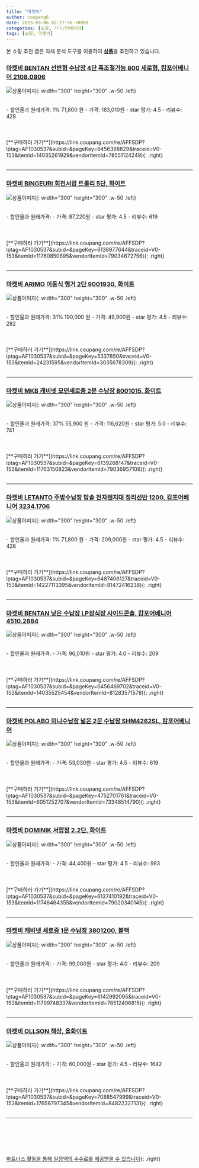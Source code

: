 ```yaml
---
title: "마켓비"
author: coupang6
date: 2023-09-06 02:17:56 +0800
categories: [쇼핑, 가구/인테리어]
tags: [쇼핑, 마켓비]
---
```


본 쇼핑 추천 글은 자체 분석 도구를 이용하여 [**상품**](https://link.coupang.com/a/bao1ui)을 추천하고 있습니다.

### [마켓비 BENTAN 선반형 수납장 4단 폭조절가능 800 세로형, 캄포어베니어 2108.0806](https://link.coupang.com/re/AFFSDP?lptag=AF1030537&subid=&pageKey=6456398829&traceid=V0-153&itemId=14035261929&vendorItemId=78551124249)

![상품이미지](https://thumbnail6.coupangcdn.com/thumbnails/remote/230x230ex/image/vendor_inventory/29d5/461563e8eb551f40babb1fb6482772dc0d14c79b6e87f41f2d66017b9042.jpg){: width="300" height="300" .w-50 .left}


<br>
- 할인율과 원래가격: 1%  71,800   원
- 가격: 183,010원
- star 평가: 4.5
- 리뷰수: 428
<br>
<br>
<br>
<br>
[**구매하러 가기**](https://link.coupang.com/re/AFFSDP?lptag=AF1030537&subid=&pageKey=6456398829&traceid=V0-153&itemId=14035261929&vendorItemId=78551124249){: .right}
<br>
<br>

---

### [마켓비 BINGEURI 회전서랍 트롤리 5단, 화이트](https://link.coupang.com/re/AFFSDP?lptag=AF1030537&subid=&pageKey=6138977644&traceid=V0-153&itemId=11760850695&vendorItemId=79034672756)

![상품이미지](https://thumbnail7.coupangcdn.com/thumbnails/remote/230x230ex/image/retail/images/4271012278524557-dc752cb5-8a44-4ce8-ab48-a42ee440f5ae.jpg){: width="300" height="300" .w-50 .left}


<br>
- 할인율과 원래가격: 
- 가격: 87,220원
- star 평가: 4.5
- 리뷰수: 619
<br>
<br>
<br>
<br>
[**구매하러 가기**](https://link.coupang.com/re/AFFSDP?lptag=AF1030537&subid=&pageKey=6138977644&traceid=V0-153&itemId=11760850695&vendorItemId=79034672756){: .right}
<br>
<br>

---

### [마켓비 ARIMO 이동식 행거 2단 9001930, 화이트](https://link.coupang.com/re/AFFSDP?lptag=AF1030537&subid=&pageKey=5337850&traceid=V0-153&itemId=24231595&vendorItemId=3035678309)

![상품이미지](https://thumbnail6.coupangcdn.com/thumbnails/remote/230x230ex/image/retail/images/2016/07/12/17/7/f076cb1e-ab62-4dcb-87de-96dbf35d98f8.jpg){: width="300" height="300" .w-50 .left}


<br>
- 할인율과 원래가격: 31%  190,000   원
- 가격: 49,900원
- star 평가: 4.5
- 리뷰수: 282
<br>
<br>
<br>
<br>
[**구매하러 가기**](https://link.coupang.com/re/AFFSDP?lptag=AF1030537&subid=&pageKey=5337850&traceid=V0-153&itemId=24231595&vendorItemId=3035678309){: .right}
<br>
<br>

---

### [마켓비 MKB 캐비넷 모던세로중 2문 수납장 8001015, 화이트](https://link.coupang.com/re/AFFSDP?lptag=AF1030537&subid=&pageKey=6139268147&traceid=V0-153&itemId=11763150823&vendorItemId=79036957106)

![상품이미지](https://thumbnail9.coupangcdn.com/thumbnails/remote/230x230ex/image/rs_quotation_api/eu8djgbu/e55642f533ce4fe5bc7ccd23286ddd08.jpg){: width="300" height="300" .w-50 .left}


<br>
- 할인율과 원래가격: 37%  55,900   원
- 가격: 116,620원
- star 평가: 5.0
- 리뷰수: 741
<br>
<br>
<br>
<br>
[**구매하러 가기**](https://link.coupang.com/re/AFFSDP?lptag=AF1030537&subid=&pageKey=6139268147&traceid=V0-153&itemId=11763150823&vendorItemId=79036957106){: .right}
<br>
<br>

---

### [마켓비 LETANTO 주방수납장 밥솥 전자렌지대 정리선반 1200, 캄포어베니어 3234.1706](https://link.coupang.com/re/AFFSDP?lptag=AF1030537&subid=&pageKey=6487406127&traceid=V0-153&itemId=14227113395&vendorItemId=81472416238)

![상품이미지](https://thumbnail10.coupangcdn.com/thumbnails/remote/230x230ex/image/vendor_inventory/81c2/b24daf0d03dcaecb9788cc30c754d3df75fb95203aad7ee1fd94fca7aa4d.jpg){: width="300" height="300" .w-50 .left}


<br>
- 할인율과 원래가격: 1%  71,800   원
- 가격: 209,000원
- star 평가: 4.5
- 리뷰수: 428
<br>
<br>
<br>
<br>
[**구매하러 가기**](https://link.coupang.com/re/AFFSDP?lptag=AF1030537&subid=&pageKey=6487406127&traceid=V0-153&itemId=14227113395&vendorItemId=81472416238){: .right}
<br>
<br>

---

### [마켓비 BENTAN 낮은 수납장 LP장식장 사이드콘솔, 캄포어베니어 4510.2884](https://link.coupang.com/re/AFFSDP?lptag=AF1030537&subid=&pageKey=6456469702&traceid=V0-153&itemId=14035525454&vendorItemId=81283571578)

![상품이미지](https://thumbnail9.coupangcdn.com/thumbnails/remote/230x230ex/image/vendor_inventory/2ac9/e73c182817c792140fda81195c2fc853493db0a5b166006e3237f23430b6.jpg){: width="300" height="300" .w-50 .left}


<br>
- 할인율과 원래가격: 
- 가격: 96,010원
- star 평가: 4.0
- 리뷰수: 209
<br>
<br>
<br>
<br>
[**구매하러 가기**](https://link.coupang.com/re/AFFSDP?lptag=AF1030537&subid=&pageKey=6456469702&traceid=V0-153&itemId=14035525454&vendorItemId=81283571578){: .right}
<br>
<br>

---

### [마켓비 POLABO 미니수납장 넓은 2문 수납장 SHM4262SL, 캄포어베니어](https://link.coupang.com/re/AFFSDP?lptag=AF1030537&subid=&pageKey=4752701761&traceid=V0-153&itemId=6051252707&vendorItemId=73348514790)

![상품이미지](https://thumbnail7.coupangcdn.com/thumbnails/remote/230x230ex/image/rs_quotation_api/lpmqpnpi/24242cdae3134158ad2de38bf04c3420.jpg){: width="300" height="300" .w-50 .left}


<br>
- 할인율과 원래가격: 
- 가격: 53,030원
- star 평가: 4.5
- 리뷰수: 619
<br>
<br>
<br>
<br>
[**구매하러 가기**](https://link.coupang.com/re/AFFSDP?lptag=AF1030537&subid=&pageKey=4752701761&traceid=V0-153&itemId=6051252707&vendorItemId=73348514790){: .right}
<br>
<br>

---

### [마켓비 DOMINIK 서랍장 2.2단, 화이트](https://link.coupang.com/re/AFFSDP?lptag=AF1030537&subid=&pageKey=6137410192&traceid=V0-153&itemId=11746464355&vendorItemId=79020340145)

![상품이미지](https://thumbnail8.coupangcdn.com/thumbnails/remote/230x230ex/image/rs_quotation_api/vsoeeqem/6b6ecff330dd4490a2c85fe4f3195d6f.jpg){: width="300" height="300" .w-50 .left}


<br>
- 할인율과 원래가격: 
- 가격: 44,400원
- star 평가: 4.5
- 리뷰수: 983
<br>
<br>
<br>
<br>
[**구매하러 가기**](https://link.coupang.com/re/AFFSDP?lptag=AF1030537&subid=&pageKey=6137410192&traceid=V0-153&itemId=11746464355&vendorItemId=79020340145){: .right}
<br>
<br>

---

### [마켓비 캐비넷 세로중 1문 수납장 3801200, 블랙](https://link.coupang.com/re/AFFSDP?lptag=AF1030537&subid=&pageKey=6142992095&traceid=V0-153&itemId=11799748337&vendorItemId=78512496815)

![상품이미지](https://thumbnail7.coupangcdn.com/thumbnails/remote/230x230ex/image/vendor_inventory/d547/4b8033e164fdbd753a9abdf31a22cea72c46724bbdee9a4ecd75b3aa674b.jpg){: width="300" height="300" .w-50 .left}


<br>
- 할인율과 원래가격: 
- 가격: 99,000원
- star 평가: 4.0
- 리뷰수: 209
<br>
<br>
<br>
<br>
[**구매하러 가기**](https://link.coupang.com/re/AFFSDP?lptag=AF1030537&subid=&pageKey=6142992095&traceid=V0-153&itemId=11799748337&vendorItemId=78512496815){: .right}
<br>
<br>

---

### [마켓비 OLLSON 책상, 올화이트](https://link.coupang.com/re/AFFSDP?lptag=AF1030537&subid=&pageKey=7088547999&traceid=V0-153&itemId=17656797345&vendorItemId=84822327131)

![상품이미지](https://thumbnail7.coupangcdn.com/thumbnails/remote/230x230ex/image/rs_quotation_api/g6hsx09l/d663e9f1e40546c096bb7e6b41c7b1d0.jpg){: width="300" height="300" .w-50 .left}


<br>
- 할인율과 원래가격: 
- 가격: 60,000원
- star 평가: 4.5
- 리뷰수: 1642
<br>
<br>
<br>
<br>
[**구매하러 가기**](https://link.coupang.com/re/AFFSDP?lptag=AF1030537&subid=&pageKey=7088547999&traceid=V0-153&itemId=17656797345&vendorItemId=84822327131){: .right}
<br>
<br>

---
<br><br><br><br><br> [파트너스 활동을 통해 일정액의 수수료를 제공받을 수 있습니다](https://link.coupang.com/a/bao1ui){: .right}